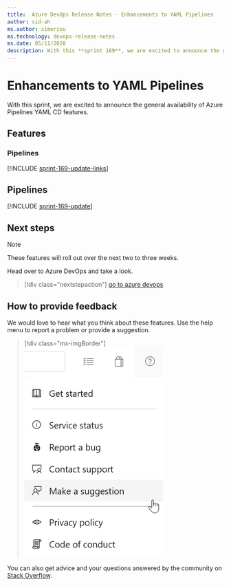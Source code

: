 ```yaml
---
title:  Azure DevOps Release Notes - Enhancements to YAML Pipelines
author: sid-ah
ms.author: simerzou
ms.technology: devops-release-notes
ms.date: 05/11/2020
description: With this **sprint 169**, we are excited to announce the general availability of Azure Pipelines YAML CD features.
---
```


# Enhancements to YAML Pipelines
With this sprint, we are excited to announce the general availability of Azure Pipelines YAML CD features.

## Features

### Pipelines

[!INCLUDE [sprint-169-update-links](includes/pipelines/sprint-169-update-links.md)]

## Pipelines

[!INCLUDE [sprint-169-update](includes/pipelines/sprint-169-update.md)]

## Next steps

> [!NOTE]
> These features will roll out over the next two to three weeks.

Head over to Azure DevOps and take a look.

> [!div class="nextstepaction"] 
> [go to azure devops](https://go.microsoft.com/fwlink/?LinkId=307137&campaign=o~msft~docs~product-vsts~release-notes)

## How to provide feedback

We would love to hear what you think about these features. Use the help menu to report a problem or provide a suggestion.

> [!div class="mx-imgBorder"] 
> ![Make a suggestion](../media/make-a-suggestion.png)

You can also get advice and your questions answered by the community on [Stack Overflow](https://stackoverflow.com/questions/tagged/azure-devops).
